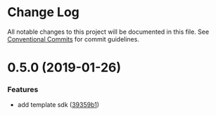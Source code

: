 # Change Log

All notable changes to this project will be documented in this file.
See [Conventional Commits](https://conventionalcommits.org) for commit guidelines.

# 0.5.0 (2019-01-26)


### Features

* add template sdk ([39359b1](https://github.com/36node/sketch/commit/39359b1))
